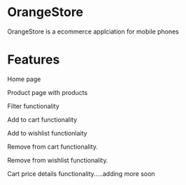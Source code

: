 <h1>OrangeStore</h1>
<p>OrangeStore is a ecommerce applciation for mobile phones</p>

<h1>Features</h1> 
  <p>Home page</p>
  <p>Product page with products</p>
  <p>Filter functionality</p>
  <p>Add to cart functionality</p>
  <p>Add to wishlist functionlaity</p>
  <p>Remove from cart functionality.</p>
  <p>Remove from wishlist functionality.</p>
  <p>Cart price details functionality.....adding more soon</p>

